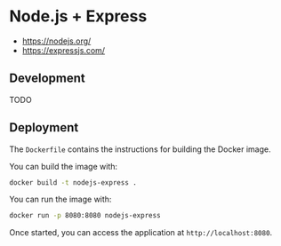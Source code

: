 # Node.js + Express

- https://nodejs.org/
- https://expressjs.com/

## Development

TODO

## Deployment

The `Dockerfile` contains the instructions for building the Docker image.

You can build the image with:

```bash
docker build -t nodejs-express .
```

You can run the image with:

```bash
docker run -p 8080:8080 nodejs-express
```

Once started, you can access the application at `http://localhost:8080`.
